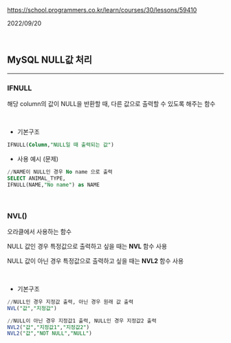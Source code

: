 https://school.programmers.co.kr/learn/courses/30/lessons/59410

2022/09/20

<br>

## MySQL NULL값 처리

---

### IFNULL

해당 column의 값이 NULL을 반환할 때, 다른 값으로 출력할 수 있도록 해주는 함수

<br>

- 기본구조

```sql
IFNULL(Column,"NULL일 때 출력되는 값")
```

- 사용 예시 (문제)

```sql
//NAME이 NULL인 경우 No name 으로 출력
SELECT ANIMAL_TYPE,
IFNULL(NAME,"No name") as NAME
```

<br>

### NVL()

오라클에서 사용하는 함수

NULL 값인 경우 특정값으로 출력하고 싶을 때는 **NVL** 함수 사용

NULL 값이 아닌 경우 특정값으로 출력하고 싶을 때는 **NVL2** 함수 사용

<br>

- 기본구조

```sql
//NULL인 경우 지정값 출력, 아닌 경우 원래 값 출력
NVL("값","지정값")

//NULL이 아닌 경우 지정값1 출력, NULL인 경우 지정값2 출력
NVL2("값","지정값1","지정값2")
NVL2("값","NOT NULL","NULL")
```
